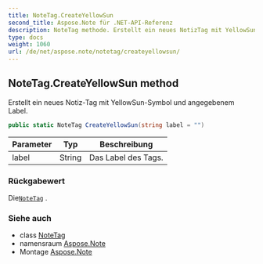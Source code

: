 ```yaml
---
title: NoteTag.CreateYellowSun
second_title: Aspose.Note für .NET-API-Referenz
description: NoteTag methode. Erstellt ein neues NotizTag mit YellowSunSymbol und angegebenem Label.
type: docs
weight: 1060
url: /de/net/aspose.note/notetag/createyellowsun/
---
```

## NoteTag.CreateYellowSun method

Erstellt ein neues Notiz-Tag mit YellowSun-Symbol und angegebenem Label.

```csharp
public static NoteTag CreateYellowSun(string label = "")
```

| Parameter | Typ | Beschreibung |
| --- | --- | --- |
| label | String | Das Label des Tags. |

### Rückgabewert

Die[`NoteTag`](../) .

### Siehe auch

* class [NoteTag](../)
* namensraum [Aspose.Note](../../notetag/)
* Montage [Aspose.Note](../../../)


